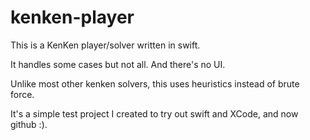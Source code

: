 kenken-player
=============

This is a KenKen player/solver written in swift.

It handles some cases but not all. And there's no UI.

Unlike most other kenken solvers, this uses heuristics instead of brute force.

It's a simple test project I created to try out swift and XCode, and now github :).

